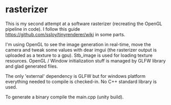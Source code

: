 # rasterizer

This is my second attempt at a software rasterizer (recreating the OpenGL pipeline in code). I follow this guide https://github.com/ssloy/tinyrenderer/wiki in some parts.

I'm using OpenGL to see the image generation in real-time, move the camera and tweak some values with dear imgui (the rasterizer output is uploaded as a texture to
a gpu). Stb_image is used for loading texture resources.
OpenGL / Window initialization stuff is managed by GLFW library and glad generated files.

The only 'external' dependency is GLFW but for windows platform everything needed to compile is checked-in.
No C++ standard library is used.

To generate a binary compile the main.cpp (unity build).
